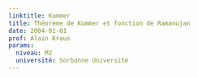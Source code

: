 ```yaml
---
linktitle: Kummer
title: Théorème de Kummer et fonction de Ramanujan
date: 2004-01-01
prof: Alain Kraus
params:
  niveau: M2
  université: Sorbonne Université
---
```

